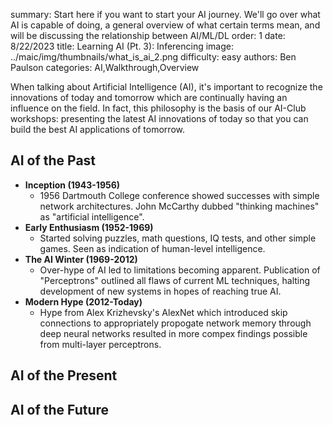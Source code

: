 summary: Start here if you want to start your AI journey. We'll go over what AI is capable of doing, a general overview of what certain terms mean, and will be discussing the relationship between AI/ML/DL
order: 1
date: 8/22/2023
title: Learning AI (Pt. 3): Inferencing
image: ../maic/img/thumbnails/what_is_ai_2.png
difficulty: easy
authors: Ben Paulson
categories: AI,Walkthrough,Overview

When talking about Artificial Intelligence (AI), it's important to recognize the innovations of today and tomorrow which are continually having an influence on the field. In fact, this philosophy is the basis of our AI-Club workshops: presenting the latest AI innovations of today so that you can build the best AI applications of tomorrow.<br/>


## AI of the Past
- **Inception (1943-1956)**
    - 1956 Dartmouth College conference showed successes with simple network architectures. John McCarthy dubbed "thinking machines" as "artificial intelligence". 
- **Early Enthusiasm (1952-1969)**
    - Started solving puzzles, math questions, IQ tests, and other simple games. Seen as indication of human-level intelligence.
- **The AI Winter (1969-2012)**
    - Over-hype of AI led to limitations becoming apparent. Publication of "Perceptrons" outlined all flaws of current ML techniques, halting development of new systems in hopes of reaching true AI.
- **Modern Hype (2012-Today)**
    - Hype from Alex Krizhevsky's AlexNet which introduced skip connections to appropriately propogate network memory through deep neural networks resulted in more compex findings possible from multi-layer perceptrons.


## AI of the Present



## AI of the Future

